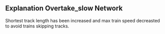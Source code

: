 ## Explanation Overtake_slow Network

Shortest track length has been increased and max train speed decreasted to avoid trains skipping tracks.

